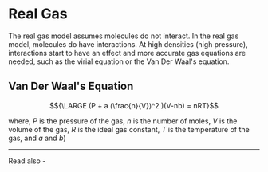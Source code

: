 # Real Gas

The real gas model assumes molecules do not interact. In the real gas model, molecules do have interactions. At high densities (high pressure), interactions start to have an effect and more accurate gas equations are needed, such as the virial equation or the Van Der Waal's equation.


## Van Der Waal's Equation

$${\LARGE (P + a (\frac{n}{V})^2 )(V-nb) = nRT}$$

where, *P* is the pressure of the gas,
*n* is the number of moles,
*V* is the volume of the gas,
*R* is the ideal gas constant,
*T* is the temperature of the gas, and
*a* and *b*)






---
Read also - 